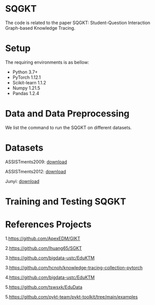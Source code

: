 # SQGKT
The code is related to the paper SQGKT: Student-Question Interaction Graph-based Knowledge Tracing.

# Setup
The requiring environments is as bellow:
- Python 3.7+
- PyTorch 1.12.1
- Scikit-learn 1.1.2
- Numpy 1.21.5
- Pandas 1.2.4

# Data and Data Preprocessing
We list the command to run the SQGKT on different datasets. 


# Datasets
ASSISTments2009: [download](https://drive.google.com/file/d/1NNXHFRxcArrU0ZJSb9BIL56vmUt5FhlE/view)

ASSISTments2012: [download](https://drive.google.com/file/d/0BxCxNjHXlkkHczVDT2kyaTQyZUk/edit?usp=sharing)

Junyi: [download](http://base.ustc.edu.cn/data/JunyiAcademy_Math_Practicing_Log/junyi.rar)
  
# Training and Testing SQGKT




# References Projects

1.https://github.com/ApexEDM/GIKT

2.https://github.com/lhuang65/SGKT

3.https://github.com/bigdata-ustc/EduKTM

3.https://github.com/hcnoh/knowledge-tracing-collection-pytorch

4.https://github.com/bigdata-ustc/EduKTM

5.https://github.com/tswsxk/EduData

5.https://github.com/pykt-team/pykt-toolkit/tree/main/examples
